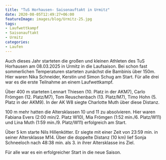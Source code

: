 ```yaml
---
title: "TuS Horhausen- Saisonauftakt in Urmitz"
date: 2020-08-05T12:49:27+06:00
featureImage: images/blog/Urmitz-25.jpg
tags:
- Laufwettkampf
- Saisonauftakt
- Urmitz
categories:
- Laufen
---
```


Auch dieses Jahr starteten die großen und kleinen Athleten des TuS Horhausen am 08.03.2025 in Urmitz in die Laufsaison. Bei schon fast sommerlichen Temperaturen starteten zunächst die Bambinis über 150m. Hier waren Nika Schneider, Kerstin und Simon Schug am Start. Für alle drei war es die erste Teilnahme an einem Laufwettkampf.

Über 400 m starteten Lennart Thiesen (10. Platz in der AKM7), Carlo Frömgen (12. Platz/M7), Tom Reuschenbach (13. Platz/M7), Timo Hohn (5. Platz in der AKM9). In der AK W8 siegte Charlotte Muth über diese Distanz.

100 m mehr hatten die Altersklassen 10 und 11 zu absolvieren. Hier waren Fabiana Evers (2:00 min/2. Platz W10), Mia Frömgen (1:52 min./6. Platz/W11) und Lina Muth (1:59 min./9. Platz/W11) erfolgreich am Start.

Über 5 km starte Nils Hillenkötter. Er siegte mit einer Zeit von 23:59 min. in seiner Altersklasse M14. Über die doppelte Distanz (10 km) lief Sonja Schneeloch nach 48:38 min. als 3. in ihrer Altersklasse ins Ziel.

Für alle war es ein erfolgreicher Start in die neue Saison.
